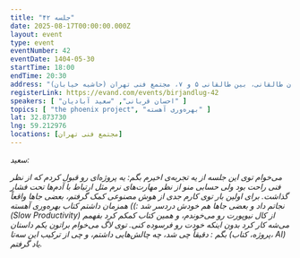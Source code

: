 ```yaml
---
title: "جلسه ۴۲"
date: 2025-08-17T00:00:00.000Z
layout: event
type: event
eventNumber: 42
eventDate: 1404-05-30
startTime: 18:00
endTime: 20:30
address: "خیابان طالقانی، بین طالقانی ۵ و ۷، مجتمع فنی تهران (حاشیه خیابان)"
registerLink: https://evand.com/events/birjandlug-42
speakers: [ "احسان قربانی", "سعید آبادیان" ]
topics: [ "the phoenix project", "بهره‌وری آهسته" ]
lat: 32.873730
lng: 59.212976
locations: [مجتمع فنی تهران]
---
```



*سعید:*

*می‌خوام توی این جلسه از یه تجربه‌ی اخیرم بگم: یه پروژه‌ای رو قبول کردم که از نظر فنی راحت بود ولی  حسابی منو از نظر مهارت‌های نرم مثل ارتباط با آدم‌ها تحت فشار گذاشت.*
*برای اولین بار توی کارم جدی از هوش مصنوعی کمک گرفتم، بعضی جاها واقعاً نجاتم داد و بعضی جاها هم خودش دردسر شد :))*
*همزمان داشتم کتاب بهره‌وری آهسته (Slow Productivity) از کال نیوپورت رو می‌خوندم، و همین کتاب کمکم کرد بفهمم می‌شه کار کرد بدون اینکه خودت رو فرسوده کنی.*
*توی لاگ  می‌خوام براتون یکم داستان بگم : دقیقاً چی شد، چه چالش‌هایی داشتم، و چی از ترکیب این سه‌تا (پروژه، کتاب، AI) یاد گرفتم.*

